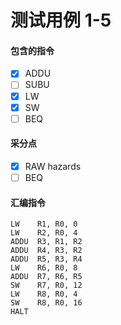 # 测试用例 1-5 

#### 包含的指令
- [x] ADDU
- [ ] SUBU
- [x] LW
- [x] SW
- [ ] BEQ

#### 采分点
- [x] RAW hazards
- [ ] BEQ

#### 汇编指令
```
LW    R1, R0, 0
LW    R2, R0, 4
ADDU  R3, R1, R2
ADDU  R4, R3, R2
ADDU  R5, R3, R4
LW    R6, R0, 8
ADDU  R7, R6, R5
SW    R7, R0, 12
LW    R8, R0, 4
SW    R8, R0, 16
HALT
```